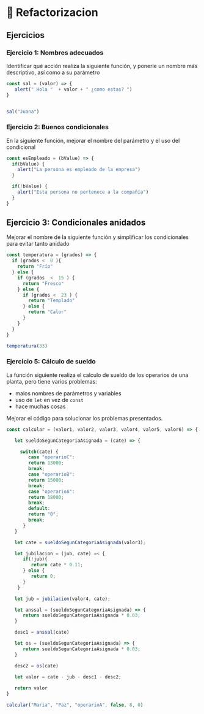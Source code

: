 # 🔨 Refactorizacion

## Ejercicios

### Ejercicio 1: Nombres adecuados

Identificar qué acción realiza la siguiente función, y ponerle un nombre más descriptivo, así como a su parámetro

```js
const sal = (valor) => {
   alert(" Hola "  + valor + " ¿como estas? ")
}


sal("Juana")
```

### Ejercicio 2: Buenos condicionales

En la siguiente función, mejorar el nombre del parámetro y el uso del condicional

```js
const esEmpleado = (bValue) => {
  if(bValue) {
    alert("La persona es empleado de la empresa")
  }

  if(!bValue) {
    alert("Esta persona no pertenece a la compañía")
  }
}
```

## Ejercicio 3: Condicionales anidados

Mejorar el nombre de la siguiente función y simplificar los condicionales para evitar tanto anidado

```js
const temperatura = (grados) => {
  if (grados <  0 ){
    return "Frío"
  } else {
    if (grados  <  15 ) {
      return "Fresco"
    } else {
      if (grados <  23 ) {
        return "Templado"
      } else {
        return "Calor"
      }
    }
  } 
}

temperatura(33)
```

### Ejercicio 5: Cálculo de sueldo

La función siguiente realiza el calculo de sueldo de los operarios de una planta,  pero tiene varios problemas:

   - malos nombres de parámetros y variables
   - uso de `let` en vez de `const`
   - hace muchas cosas

Mejorar el código para solucionar los problemas presentados.

```js
const calcular = (valor1, valor2, valor3, valor4, valor5, valor6) => {

   let sueldoSegunCategoriaAsignada = (cate) => {

     switch(cate) {
        case "operarioC":
        return 13000;
        break;
        case "operarioB":
        return 15000;
        break;
        case "operarioA":
        return 18000;
        break;
        default:
        return "0";
        break;
      }
   }

   let cate = sueldoSegunCategoriaAsignada(valor3);

   let jubilacion = (jub, cate) =< {
      if(!jub){
         return cate * 0.11;
      } else {
         return 0;
      }
    }

   let jub = jubilacion(valor4, cate);

   let anssal = (sueldoSegunCategoriaAsignada) => {
      return sueldoSegunCategoriaAsignada * 0.03;
   }

   desc1 = anssal(cate)

   let os = (sueldoSegunCategoriaAsignada) => {
      return sueldoSegunCategoriaAsignada * 0.03;
   }

   desc2 = os(cate)

   let valor = cate - jub - desc1 - desc2;
   
   return valor
}

calcular("Maria", "Paz", "operarioA", false, 8, 0)
```
